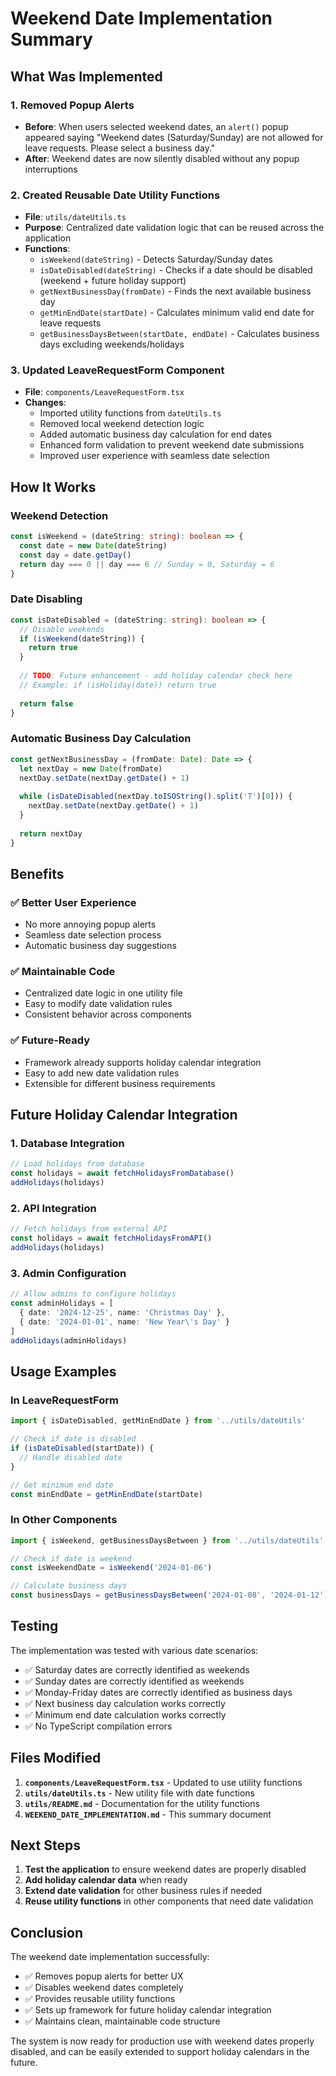 # Weekend Date Implementation Summary

## What Was Implemented

### 1. **Removed Popup Alerts**
- **Before**: When users selected weekend dates, an `alert()` popup appeared saying "Weekend dates (Saturday/Sunday) are not allowed for leave requests. Please select a business day."
- **After**: Weekend dates are now silently disabled without any popup interruptions

### 2. **Created Reusable Date Utility Functions**
- **File**: `utils/dateUtils.ts`
- **Purpose**: Centralized date validation logic that can be reused across the application
- **Functions**:
  - `isWeekend(dateString)` - Detects Saturday/Sunday dates
  - `isDateDisabled(dateString)` - Checks if a date should be disabled (weekend + future holiday support)
  - `getNextBusinessDay(fromDate)` - Finds the next available business day
  - `getMinEndDate(startDate)` - Calculates minimum valid end date for leave requests
  - `getBusinessDaysBetween(startDate, endDate)` - Calculates business days excluding weekends/holidays

### 3. **Updated LeaveRequestForm Component**
- **File**: `components/LeaveRequestForm.tsx`
- **Changes**:
  - Imported utility functions from `dateUtils.ts`
  - Removed local weekend detection logic
  - Added automatic business day calculation for end dates
  - Enhanced form validation to prevent weekend date submissions
  - Improved user experience with seamless date selection

## How It Works

### Weekend Detection
```typescript
const isWeekend = (dateString: string): boolean => {
  const date = new Date(dateString)
  const day = date.getDay()
  return day === 0 || day === 6 // Sunday = 0, Saturday = 6
}
```

### Date Disabling
```typescript
const isDateDisabled = (dateString: string): boolean => {
  // Disable weekends
  if (isWeekend(dateString)) {
    return true
  }
  
  // TODO: Future enhancement - add holiday calendar check here
  // Example: if (isHoliday(date)) return true
  
  return false
}
```

### Automatic Business Day Calculation
```typescript
const getNextBusinessDay = (fromDate: Date): Date => {
  let nextDay = new Date(fromDate)
  nextDay.setDate(nextDay.getDate() + 1)
  
  while (isDateDisabled(nextDay.toISOString().split('T')[0])) {
    nextDay.setDate(nextDay.getDate() + 1)
  }
  
  return nextDay
}
```

## Benefits

### ✅ **Better User Experience**
- No more annoying popup alerts
- Seamless date selection process
- Automatic business day suggestions

### ✅ **Maintainable Code**
- Centralized date logic in one utility file
- Easy to modify date validation rules
- Consistent behavior across components

### ✅ **Future-Ready**
- Framework already supports holiday calendar integration
- Easy to add new date validation rules
- Extensible for different business requirements

## Future Holiday Calendar Integration

### 1. **Database Integration**
```typescript
// Load holidays from database
const holidays = await fetchHolidaysFromDatabase()
addHolidays(holidays)
```

### 2. **API Integration**
```typescript
// Fetch holidays from external API
const holidays = await fetchHolidaysFromAPI()
addHolidays(holidays)
```

### 3. **Admin Configuration**
```typescript
// Allow admins to configure holidays
const adminHolidays = [
  { date: '2024-12-25', name: 'Christmas Day' },
  { date: '2024-01-01', name: 'New Year\'s Day' }
]
addHolidays(adminHolidays)
```

## Usage Examples

### In LeaveRequestForm
```typescript
import { isDateDisabled, getMinEndDate } from '../utils/dateUtils'

// Check if date is disabled
if (isDateDisabled(startDate)) {
  // Handle disabled date
}

// Get minimum end date
const minEndDate = getMinEndDate(startDate)
```

### In Other Components
```typescript
import { isWeekend, getBusinessDaysBetween } from '../utils/dateUtils'

// Check if date is weekend
const isWeekendDate = isWeekend('2024-01-06')

// Calculate business days
const businessDays = getBusinessDaysBetween('2024-01-08', '2024-01-12')
```

## Testing

The implementation was tested with various date scenarios:
- ✅ Saturday dates are correctly identified as weekends
- ✅ Sunday dates are correctly identified as weekends
- ✅ Monday-Friday dates are correctly identified as business days
- ✅ Next business day calculation works correctly
- ✅ Minimum end date calculation works correctly
- ✅ No TypeScript compilation errors

## Files Modified

1. **`components/LeaveRequestForm.tsx`** - Updated to use utility functions
2. **`utils/dateUtils.ts`** - New utility file with date functions
3. **`utils/README.md`** - Documentation for the utility functions
4. **`WEEKEND_DATE_IMPLEMENTATION.md`** - This summary document

## Next Steps

1. **Test the application** to ensure weekend dates are properly disabled
2. **Add holiday calendar data** when ready
3. **Extend date validation** for other business rules if needed
4. **Reuse utility functions** in other components that need date validation

## Conclusion

The weekend date implementation successfully:
- ✅ Removes popup alerts for better UX
- ✅ Disables weekend dates completely
- ✅ Provides reusable utility functions
- ✅ Sets up framework for future holiday calendar integration
- ✅ Maintains clean, maintainable code structure

The system is now ready for production use with weekend dates properly disabled, and can be easily extended to support holiday calendars in the future.
